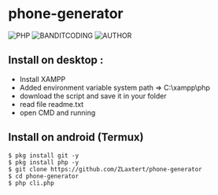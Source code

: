 # phone-generator

![PHP](https://img.shields.io/badge/language-PHP-blue.svg)
![BANDITCODING](https://img.shields.io/badge/Team-Darkxcode-green)
![AUTHOR](https://img.shields.io/badge/Author-Zlaxtert-orange)

## Install on desktop : 
- Install XAMPP
- Added environment variable system path => C:\xampp\php
- download the script and save it in your folder
- read file readme.txt
- open CMD and running

## Install on android (Termux)
    $ pkg install git -y
    $ pkg install php -y
    $ git clone https://github.com/ZLaxtert/phone-generator
    $ cd phone-generator
    $ php cli.php
